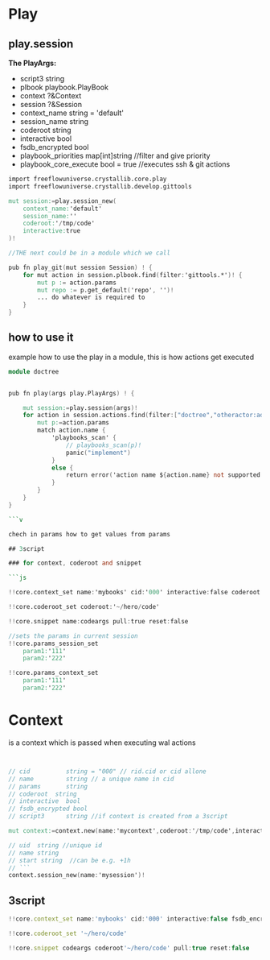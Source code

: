 # Play

## play.session

**The PlayArgs:**

- script3           string
- plbook            playbook.PlayBook
- context           ?&Context
- session           ?&Session
- context_name      string = 'default'
- session_name      string
- coderoot          string
- interactive       bool
- fsdb_encrypted    bool
- playbook_priorities  map[int]string //filter and give priority
- playbook_core_execute bool = true //executes ssh & git actions

```v
import freeflowuniverse.crystallib.core.play
import freeflowuniverse.crystallib.develop.gittools

mut session:=play.session_new(
    context_name:'default'
    session_name:''
    coderoot:'/tmp/code'
    interactive:true
)!

//THE next could be in a module which we call

pub fn play_git(mut session Session) ! {
	for mut action in session.plbook.find(filter:'gittools.*')! {
		mut p := action.params
		mut repo := p.get_default('repo', '')!
        ... do whatever is required to 
	}
}


```

## how to use it 

example how to use the play in a module, this is how actions get executed

```v
module doctree


pub fn play(args play.PlayArgs) ! {

	mut session:=play.session(args)!
	for action in session.actions.find(filter:["doctree","otheractor:add"]) {
		mut p:=action.params
		match action.name {
			'playbooks_scan' {
				// playbooks_scan(p)!
				panic("implement")
			}
			else {
				return error('action name ${action.name} not supported')
			}
		}
	}
}

```v

chech in params how to get values from params

## 3script

### for context, coderoot and snippet

```js

!!core.context_set name:'mybooks' cid:'000' interactive:false coderoot:'~/hero/code'

!!core.coderoot_set coderoot:'~/hero/code'

!!core.snippet name:codeargs pull:true reset:false

//sets the params in current session
!!core.params_session_set
	param1:'111'
	param2:'222'

!!core.params_context_set
	param1:'111'
	param2:'222'


```

# Context

is a context which is passed when executing wal actions

```v


// cid          string = "000" // rid.cid or cid allone
// name         string // a unique name in cid
// params       string
// coderoot	 string
// interactive  bool
// fsdb_encrypted bool	
// script3      string //if context is created from a 3script

mut context:=context.new(name:'mycontext',coderoot:'/tmp/code',interactive:true)!

// uid	string //unique id
// name string
// start string  //can be e.g. +1h
// ```
context.session_new(name:'mysession')!

```

## 3script

```js
!!core.context_set name:'mybooks' cid:'000' interactive:false fsdb_encrypted:true

!!core.coderoot_set '~/hero/code'

!!core.snippet codeargs coderoot'~/hero/code' pull:true reset:false

```


